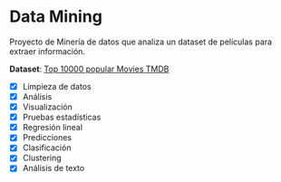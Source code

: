 # Data Mining
Proyecto de Minería de datos que analiza un dataset de películas para extraer información.

**Dataset**: [Top 10000 popular Movies TMDB](https://www.kaggle.com/datasets/ursmaheshj/top-10000-popular-movies-tmdb-05-2023)

- [x] Limpieza de datos
- [x] Análisis
- [x] Visualización
- [x] Pruebas estadísticas
- [x] Regresión lineal
- [x] Predicciones
- [x] Clasificación
- [x] Clustering
- [x] Análisis de texto
